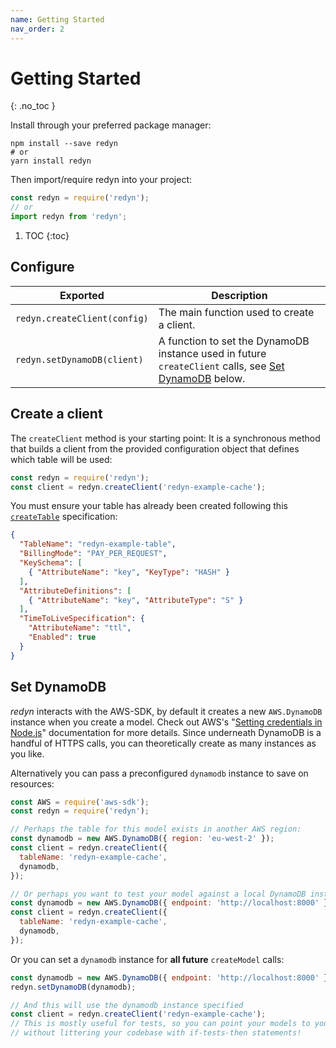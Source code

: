 ```yaml
---
name: Getting Started
nav_order: 2
---
```


# Getting Started
{: .no_toc }

Install through your preferred package manager:

```
npm install --save redyn
# or
yarn install redyn
```

Then import/require redyn into your project:

```js
const redyn = require('redyn');
// or
import redyn from 'redyn';
```

1. TOC
{:toc}

## Configure

| Exported | Description |
| ---- | ---- |
| `redyn.createClient(config)` | The main function used to create a client. |
| `redyn.setDynamoDB(client)` | A function to set the DynamoDB instance used in future `createClient` calls, see [Set DynamoDB](#set-dynamodb) below. |

## Create a client

The `createClient` method is your starting point: It is a synchronous method that builds a client from the provided configuration object that defines which table will be used:

```js
const redyn = require('redyn');
const client = redyn.createClient('redyn-example-cache');
```

You must ensure your table has already been created following this [`createTable`](https://github.com/someimportantcompany/redyn/blob/master/createTable.json) specification:

```json
{
  "TableName": "redyn-example-table",
  "BillingMode": "PAY_PER_REQUEST",
  "KeySchema": [
    { "AttributeName": "key", "KeyType": "HASH" }
  ],
  "AttributeDefinitions": [
    { "AttributeName": "key", "AttributeType": "S" }
  ],
  "TimeToLiveSpecification": {
    "AttributeName": "ttl",
    "Enabled": true
  }
}
```

## Set DynamoDB

_redyn_ interacts with the AWS-SDK, by default it creates a new `AWS.DynamoDB` instance when you create a model. Check out AWS's "[Setting credentials in Node.js](https://docs.aws.amazon.com/sdk-for-javascript/v2/developer-guide/setting-credentials-node.html)" documentation for more details. Since underneath DynamoDB is a handful of HTTPS calls, you can theoretically create as many instances as you like.

Alternatively you can pass a preconfigured `dynamodb` instance to save on resources:

```js
const AWS = require('aws-sdk');
const redyn = require('redyn');

// Perhaps the table for this model exists in another AWS region:
const dynamodb = new AWS.DynamoDB({ region: 'eu-west-2' });
const client = redyn.createClient({
  tableName: 'redyn-example-cache',
  dynamodb,
});

// Or perhaps you want to test your model against a local DynamoDB instance (such as dynamodb-local or localstack):
const dynamodb = new AWS.DynamoDB({ endpoint: 'http://localhost:8000' });
const client = redyn.createClient({
  tableName: 'redyn-example-cache',
  dynamodb,
});
```

Or you can set a `dynamodb` instance for **all future** `createModel` calls:

```js
const dynamodb = new AWS.DynamoDB({ endpoint: 'http://localhost:8000' });
redyn.setDynamoDB(dynamodb);

// And this will use the dynamodb instance specified
const client = redyn.createClient('redyn-example-cache');
// This is mostly useful for tests, so you can point your models to your local DynamoDB instance
// without littering your codebase with if-tests-then statements!
```

